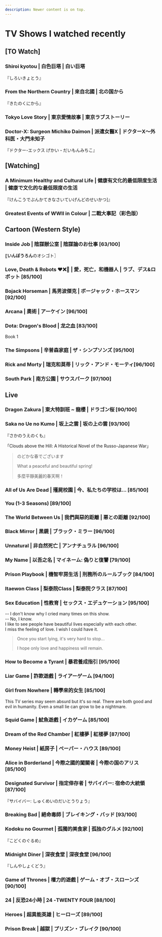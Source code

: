 ```yaml
---
description: Newer content is on top.
---
```


# TV Shows I watched recently

## \[TO Watch]

### Shiroi kyotou | 白色巨塔 | 白い巨塔

『しろいきょとう』

### From the Northern Country | 來自北國 | 北の国から <a href="#firstheading" id="firstheading"></a>

『きたのくにから』

### Tokyo Love Story | 東京愛情故事 | 東京ラブストーリー  <a href="#firstheading" id="firstheading"></a>

### Doctor-X: Surgeon Michiko Daimon | 派遣女醫X | ドクターX〜外科医・大門未知子 <a href="#firstheading" id="firstheading"></a>

『ドクター-エックス げかい・だいもんみちこ』

## \[Watching]

### A Minimum Healthy and Cultural Life | 健康有文化的最低限度生活 | 健康で文化的な最低限度の生活

『けんこうでぶんかてきなさいていげんどのせいかつ]』

### Greatest Events of WWII in Colour | 二戰大事記（彩色版） <a href="#firstheading" id="firstheading"></a>

## Cartoon (Western Style)

### Inside Job | 陰謀辦公室 | **陰謀論のお仕事 \[63/100]**

〖**いんぼうろん**のオシゴト〗

### **Love, Death & Robots** ❤️❌🤖 **| 愛，死亡，和機器人 |** ラブ、デス&ロボット \[85/100]

### Bojack Horseman | 馬男波傑克 | ボージャック・ホースマン \[92/100]

### Arcana | **奧術 |** アーケイン \[96/100]

### Dota: Dragon's Blood | 龙之血 \[83/100]

Book 1

### The Simpsons | 辛普森家庭 | ザ・シンプソンズ \[95/100]

### Rick and Morty | 瑞克和莫蒂 | リック・アンド・モーティ\[96/100]

### South Park | 南方公園 | サウスパーク \[97/100]



## Live

### Dragon Zakura | 東大特訓班 \~ 龍櫻 | ドラゴン桜 \[90/100]

### Saka no Ue no Kumo | 坂上之雲 | 坂の上の雲 \[93/100]

『さかのうえのくも』

「Clouds above the Hill: A Historical Novel of the Russo-Japanese War」

> のどかな春でございます
>
> What a peaceful and beautiful spring!
>
> 多麼平靜美麗的春天啊！

### All of Us Are Dead | 殭屍校園 | 今、私たちの学校は… \[85/100] <a href="#firstheading" id="firstheading"></a>

### You (1-3 Seasons) \[89/100] <a href="#firstheading" id="firstheading"></a>

### The World Between Us | 我們與惡的距離 | 悪との距離 \[92/100] <a href="#firstheading" id="firstheading"></a>

### Black Mirror | 黑鏡 | ブラック・ミラー \[96/100] <a href="#firstheading" id="firstheading"></a>

### Unnatural | 非自然死亡 | アンナチュラル \[96/100] <a href="#firstheading" id="firstheading"></a>

### My Name | 以吾之名 | マイネーム: 偽りと復讐 \[79/100] <a href="#firstheading" id="firstheading"></a>

### Prison Playbook | 機智牢房生活 | 刑務所のルールブック \[84/100]

### Itaewon Class | 梨泰院Class | 梨泰院クラス \[87/100]

### Sex Education | 性教育 | セックス・エデュケーション \[95/100]

\-- I don't know why I cried many times on this show.\
\-- No, I know.\
I like to see people have beautiful lives especially with each other.\
I miss the feeling of love. I wish I could have it.

> Once you start lying, it's very hard to stop...
>
> I hope only love and happiness will remain.

### How to Become a Tyrant | 暴君養成指引 \[95/100]

### Liar Game | **詐欺遊戲** | ライアーゲーム \[94/100]

### Girl from Nowhere | 轉學來的女生 \[85/100]

This TV series may seem absurd but it's so real. There are both good and evil in humanity. Even a small lie can grow to be a nightmare.

### Squid Game | 魷魚遊戲 | イカゲーム \[85/100]

### Dream of the Red Chamber | 紅樓夢 | 紅楼夢 \[87/100]

### Money Heist | 紙房子 | ペーパー・ハウス \[89/100]

### Alice in Borderland | 今際之國的闖關者 | 今際の国のアリス \[85/100] <a href="#firstheading" id="firstheading"></a>

### Designated Survivor | 指定倖存者 | サバイバー: 宿命の大統領 \[87/100] <a href="#firstheading" id="firstheading"></a>

『サバイバー: しゅくめいのだいとうりょう』

### Breaking Bad | 絕命毒師 | ブレイキング・バッド \[93/100]

### Kodoku no Gourmet | 孤獨的美食家 | 孤独のグルメ \[92/100]

『こどくのぐるめ』

### Midnight Diner | 深夜食堂 | 深夜食堂 \[96/100]

『しんやしょくどう』

### Game of Thrones | 權力的遊戲 | ゲーム・オブ・スローンズ \[90/100]

### 24 | 反恐24小時 | 24 -TWENTY FOUR \[88/100]

### Heroes | 超異能英雄 | ヒーローズ \[89/100]

### Prison Break | 越獄 | プリズン・ブレイク \[90/100]
